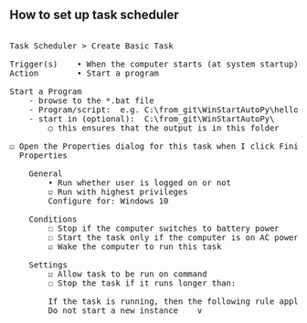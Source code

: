 ## How to set up task scheduler
<pre>

Task Scheduler > Create Basic Task

Trigger(s)    • When the computer starts (at system startup) Enabled  
Action        • Start a program

Start a Program
    - browse to the *.bat file
    - Program/script: <full path to *.bat file> e.g. C:\from_git\WinStartAutoPy\hello_time.bat
    - start in (optional): <folder containing *.bat file> C:\from_git\WinStartAutoPy\
        ○ this ensures that the output is in this folder

☑ Open the Properties dialog for this task when I click Finish
  Properties

    General
        • Run whether user is logged on or not
        ☑ Run with highest privileges
        Configure for: Windows 10
    
    Conditions
        ☐ Stop if the computer switches to battery power
        ☐ Start the task only if the computer is on AC power
        ☑ Wake the computer to run this task
    
    Settings
        ☑ Allow task to be run on command
        ☐ Stop the task if it runs longer than:
    
        If the task is running, then the following rule applies
        Do not start a new instance    v

</pre>
